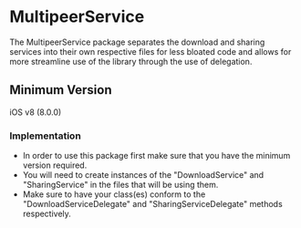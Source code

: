 # MultipeerService

The MultipeerService package separates the download and sharing services into their own respective files for less bloated code and allows for more streamline use of the library through the use of delegation.

## Minimum Version

iOS v8 (8.0.0)

### Implementation

- In order to use this package first make sure that you have the minimum version required.
- You will need to create instances of the "DownloadService" and "SharingService" in the files that will be using them.
- Make sure to have your class(es) conform to the "DownloadServiceDelegate" and "SharingServiceDelegate" methods respectively.
